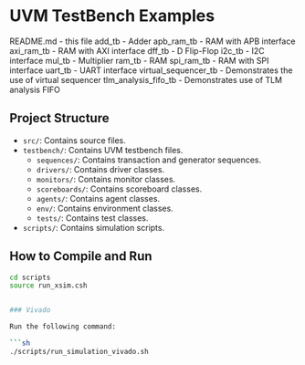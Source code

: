 # UVM TestBench Examples

README.md - this file
add_tb - Adder
apb_ram_tb - RAM with APB interface
axi_ram_tb - RAM with AXI interface
dff_tb - D Flip-Flop 
i2c_tb - I2C interface
mul_tb - Multiplier
ram_tb - RAM 
spi_ram_tb - RAM with SPI interface
uart_tb - UART interface
virtual_sequencer_tb - Demonstrates the use of virtual sequencer
tlm_analysis_fifo_tb - Demonstrates use of TLM analysis FIFO


## Project Structure

- `src/`: Contains source files.
- `testbench/`: Contains UVM testbench files.
  - `sequences/`: Contains transaction and generator sequences.
  - `drivers/`: Contains driver classes.
  - `monitors/`: Contains monitor classes.
  - `scoreboards/`: Contains scoreboard classes.
  - `agents/`: Contains agent classes.
  - `env/`: Contains environment classes.
  - `tests/`: Contains test classes.
- `scripts/`: Contains simulation scripts.

## How to Compile and Run

```sh
cd scripts
source run_xsim.csh


### Vivado

Run the following command:

```sh
./scripts/run_simulation_vivado.sh
